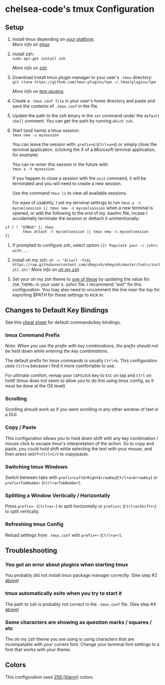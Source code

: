 # chelsea-code's tmux Configuration

## Setup
1. Install tmux depending on [your platform](https://github.com/tmux/tmux/wiki/Installing).  
    *More info on [tmux](https://github.com/tmux.)*
    
1. Install zsh:  
    `sudo apt-get install zsh`  

    *More info on [zsh](https://www.zsh.org/).*  
    
1. Download install tmux plugin manager to your user's `.tmux` directory:  
   `git clone https://github.com/tmux-plugins/tpm ~/.tmux/plugins/tpm`  

   *More info on [tpm plugins](https://github.com/tmux-plugins/tpm).*

1. Create a `.tmux.conf file` in your user's home directory and paste and save the contents of `.tmux.conf` in the file.

1. Update the path to the zsh binary in the `set` command under the `default shell` comment. You can get the path by running `which zsh`.

1. Start (and name) a tmux session:  
   `tmux new -s mysession`
   
   You can leave the session with:
   `prefix+d` (`Ctrl+a+d`) or simply close the terminal application. (clicking the X of a Microsoft terminal application, for example)
   
   You can re-enter this session in the future with:  
   `tmux a -t mysession`
   
   If you happen to close a session with the `exit` command, it will be terminated and you will need to create a new session.
   
   Use the command `tmux ls` to view all available sessions.
   
   For ease of usability, I set my terminal settings to run `tmux a -t mycoolsession || tmux new -s mycoolsession` when a new terminal is opened, or add the following to the end of my .bashrc file, incase I accidentally terminate the session or dettach it unintentionally:
```
if [ ! "$TMUX" ]; then
        tmux attach -t mycoolsession || tmux new -s mycoolsession
fi
```

1. If prompted to configure zsh, select option `(2) Populate your ~/.zshrc with...`.

1. Install oh my zsh:
   `sh -c "$(curl -fsSL https://raw.githubusercontent.com/ohmyzsh/ohmyzsh/master/tools/install.sh)"`
   *More info on [oh my zsh](https://ohmyz.sh/)*
   
1. Set your oh my zsh theme to [one of these](https://github.com/ohmyzsh/ohmyzsh/wiki/Themes) by updating the value for `ZSH_THEME=` in your user's .zshrc file. I recommend "avit" for this configuration. You may also need to uncomment the line near the top for exporting $PATH for these settings to kick in.

## Changes to Default Key Bindings
See this [cheat sheet](https://tmuxcheatsheet.com/) for default commands/key bindings.

### tmux Command Prefix
*Note: When you use the prefix with key combinations, the prefix should not be held down while entering the key combinations.*  

The default prefix for tmux commands is usually `Ctrl+b`. This configuration uses `Ctrl+a` because I find it more comfortable to use.

For ultimate comfort, remap your `CAPSLOCK` key to `ESC` on tap and `Ctrl` on hold! (tmux does not seem to allow you to do this using tmux config, so it must be done at the OS level)

### Scrolling
Scrolling should work as if you were scrolling in any other window of text in a GUI.

### Copy / Paste
This configuration allows you to hold down shift with any key combination / mouse click to escape tmux's interpretation of the action. So to copy and paste, you could hold shift while selecting the text with your mouse, and then press `SHIFT+Ctrl+C/V` to copy/paste.

### Switching tmux Windows
Switch between tabs with `prefix+LeftOrRightArrowKey`(`Ctrl+a+ArrowKey`) or `prefix+TabNumber` (`Ctrl+a+TabNumber`).

### Splitting a Window Vertically / Horizontally
Press `prefix+-` (`Ctrl+a+-`) to split horizontally or `prefix+|` (`Ctrl+a+Shift+\`) to split vertically.

### Refreshing tmux Config
Reload settings from `.tmux.conf` with `prefix+r` (`Ctrl+a+r`).

## Troubleshooting

### You got an error about plugins when starting tmux
You probably did not install tmux package manager correctly. (See step #2 [above](#setup))

### tmux automatically exits when you try to start it
The path to zsh is probably not correct in the `.tmux.conf` file. (See step #4 [above](#setup))

### Some characters are showing as question marks / squares / etc
The oh my zsh theme you are using is using characters that are incompatable with your current font. Change your terminal font settings to a font that works with your theme.

## Colors
This configuration uses [256 (Xterm)](https://www.ditig.com/256-colors-cheat-sheet) colors.
